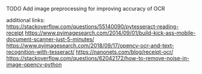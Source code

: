 
TODO
Add image preprocessing for improving accuracy of OCR


additional links:
https://stackoverflow.com/questions/55140090/pytesseract-reading-receipt
https://www.pyimagesearch.com/2014/09/01/build-kick-ass-mobile-document-scanner-just-5-minutes/
https://www.pyimagesearch.com/2018/09/17/opencv-ocr-and-text-recognition-with-tesseract/
https://nanonets.com/blog/receipt-ocr/
https://stackoverflow.com/questions/62042172/how-to-remove-noise-in-image-opencv-python
